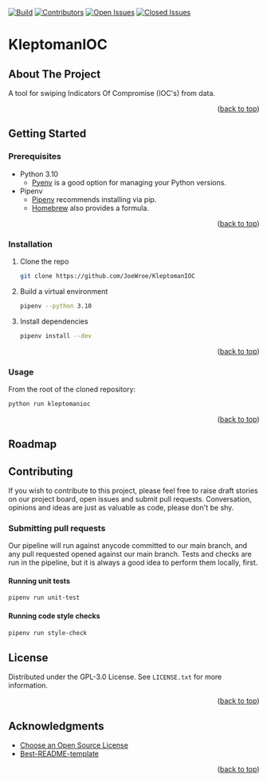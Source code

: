 <!-- Improved compatibility of back to top link: See: https://github.com/othneildrew/Best-README-Template/pull/73 -->
<a name="readme-top"></a>

<!-- PROJECT SHIELDS -->
[![Build][build-shield]][build-url]
[![Contributors][contributors-shield]][contributors-url]
[![Open Issues][open-issues-shield]][projects-url]
[![Closed Issues][closed-issues-shield]][projects-url]

# KleptomanIOC

## About The Project

A tool for swiping Indicators Of Compromise (IOC's) from data.

<p align="right">(<a href="#readme-top">back to top</a>)</p>

## Getting Started

### Prerequisites

- Python 3.10
    - [Pyenv](https://github.com/pyenv/pyenv) is a good option for managing your Python versions.
- Pipenv
    - [Pipenv](https://pipenv.pypa.io/en/latest/) recommends installing via pip.
    - [Homebrew](https://formulae.brew.sh/formula/pipenv) also provides a formula.

<p align="right">(<a href="#readme-top">back to top</a>)</p>

### Installation

1. Clone the repo
   ```sh
   git clone https://github.com/JoeWroe/KleptomanIOC
   ```

2. Build a virtual environment
   ```sh
   pipenv --python 3.10
   ```

3. Install dependencies
   ```sh
   pipenv install --dev
   ```

<p align="right">(<a href="#readme-top">back to top</a>)</p>

### Usage

From the root of the cloned repository:

```sh
python run kleptomanioc
```

<p align="right">(<a href="#readme-top">back to top</a>)</p>

## Roadmap

## Contributing

If you wish to contribute to this project, please feel free to raise draft stories on our project board, open issues and submit pull requests. Conversation, opinions and ideas are just as valuable as code, please don't be shy.

### Submitting pull requests

Our pipeline will run against anycode committed to our main branch, and any pull requested opened against our main branch. Tests and checks are run in the pipeline, but it is always a good idea to perform them locally, first.

#### Running unit tests

```sh
pipenv run unit-test
```

#### Running code style checks

```sh
pipenv run style-check
```

## License

Distributed under the GPL-3.0 License. See `LICENSE.txt` for more information.

<p align="right">(<a href="#readme-top">back to top</a>)</p>

## Acknowledgments

* [Choose an Open Source License](https://choosealicense.com)
* [Best-README-template](https://github.com/othneildrew/Best-README-Template)

<p align="right">(<a href="#readme-top">back to top</a>)</p>

<!-- MARKDOWN LINKS & IMAGES -->
<!-- https://www.markdownguide.org/basic-syntax/#reference-style-links -->
[build-shield]: https://img.shields.io/github/actions/workflow/status/JoeWroe/KleptomanIOC/build_and_test.yml?style=for-the-badge
[build-url]: https://github.com/JoeWroe/KleptomanIOC/actions/workflows/build_and_test.yml
[contributors-shield]: https://img.shields.io/github/contributors/JoeWroe/KleptomanIOC?color=informational&style=for-the-badge
[contributors-url]: https://github.com/JoeWroe/KleptomanIOC/graphs/contributors
[open-issues-shield]: https://img.shields.io/github/issues/JoeWroe/KleptomanIOC?style=for-the-badge
[closed-issues-shield]: https://img.shields.io/github/issues-closed/JoeWroe/KleptomanIOC?style=for-the-badge
[projects-url]: https://github.com/users/JoeWroe/projects/1/views/1
